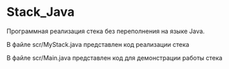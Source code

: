 # Stack_Java

Программная реализация стека без переполнения на языке Java.

В файле scr/MyStack.java представлен код реализации стека

В файле scr/Main.java представлен код для демонстрации работы стека
